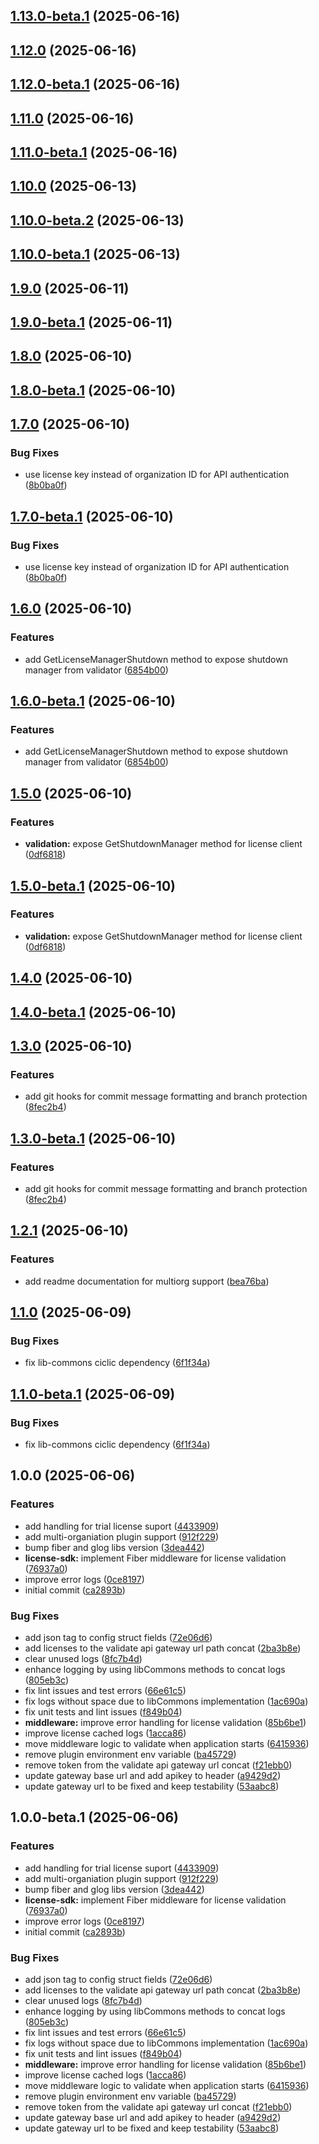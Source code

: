 ## [1.13.0-beta.1](https://github.com/LerianStudio/lib-license-go/compare/v1.12.0...v1.13.0-beta.1) (2025-06-16)

## [1.12.0](https://github.com/LerianStudio/lib-license-go/compare/v1.11.0...v1.12.0) (2025-06-16)

## [1.12.0-beta.1](https://github.com/LerianStudio/lib-license-go/compare/v1.11.0...v1.12.0-beta.1) (2025-06-16)

## [1.11.0](https://github.com/LerianStudio/lib-license-go/compare/v1.10.0...v1.11.0) (2025-06-16)

## [1.11.0-beta.1](https://github.com/LerianStudio/lib-license-go/compare/v1.10.0...v1.11.0-beta.1) (2025-06-16)

## [1.10.0](https://github.com/LerianStudio/lib-license-go/compare/v1.9.0...v1.10.0) (2025-06-13)

## [1.10.0-beta.2](https://github.com/LerianStudio/lib-license-go/compare/v1.10.0-beta.1...v1.10.0-beta.2) (2025-06-13)

## [1.10.0-beta.1](https://github.com/LerianStudio/lib-license-go/compare/v1.9.0...v1.10.0-beta.1) (2025-06-13)

## [1.9.0](https://github.com/LerianStudio/lib-license-go/compare/v1.8.0...v1.9.0) (2025-06-11)

## [1.9.0-beta.1](https://github.com/LerianStudio/lib-license-go/compare/v1.8.0...v1.9.0-beta.1) (2025-06-11)

## [1.8.0](https://github.com/LerianStudio/lib-license-go/compare/v1.7.0...v1.8.0) (2025-06-10)

## [1.8.0-beta.1](https://github.com/LerianStudio/lib-license-go/compare/v1.7.0...v1.8.0-beta.1) (2025-06-10)

## [1.7.0](https://github.com/LerianStudio/lib-license-go/compare/v1.6.0...v1.7.0) (2025-06-10)


### Bug Fixes

* use license key instead of organization ID for API authentication ([8b0ba0f](https://github.com/LerianStudio/lib-license-go/commit/8b0ba0fd1650c9f4d2d66c66da8af6a6ee367d3f))

## [1.7.0-beta.1](https://github.com/LerianStudio/lib-license-go/compare/v1.6.0...v1.7.0-beta.1) (2025-06-10)


### Bug Fixes

* use license key instead of organization ID for API authentication ([8b0ba0f](https://github.com/LerianStudio/lib-license-go/commit/8b0ba0fd1650c9f4d2d66c66da8af6a6ee367d3f))

## [1.6.0](https://github.com/LerianStudio/lib-license-go/compare/v1.5.0...v1.6.0) (2025-06-10)


### Features

* add GetLicenseManagerShutdown method to expose shutdown manager from validator ([6854b00](https://github.com/LerianStudio/lib-license-go/commit/6854b008e95896af3f9a45b5c99a1e17cee85ef8))

## [1.6.0-beta.1](https://github.com/LerianStudio/lib-license-go/compare/v1.5.0...v1.6.0-beta.1) (2025-06-10)


### Features

* add GetLicenseManagerShutdown method to expose shutdown manager from validator ([6854b00](https://github.com/LerianStudio/lib-license-go/commit/6854b008e95896af3f9a45b5c99a1e17cee85ef8))

## [1.5.0](https://github.com/LerianStudio/lib-license-go/compare/v1.4.0...v1.5.0) (2025-06-10)


### Features

* **validation:** expose GetShutdownManager method for license client ([0df6818](https://github.com/LerianStudio/lib-license-go/commit/0df681811c0ba46367d22701b9508b2ec86b3440))

## [1.5.0-beta.1](https://github.com/LerianStudio/lib-license-go/compare/v1.4.0...v1.5.0-beta.1) (2025-06-10)


### Features

* **validation:** expose GetShutdownManager method for license client ([0df6818](https://github.com/LerianStudio/lib-license-go/commit/0df681811c0ba46367d22701b9508b2ec86b3440))

## [1.4.0](https://github.com/LerianStudio/lib-license-go/compare/v1.3.0...v1.4.0) (2025-06-10)

## [1.4.0-beta.1](https://github.com/LerianStudio/lib-license-go/compare/v1.3.0...v1.4.0-beta.1) (2025-06-10)

## [1.3.0](https://github.com/LerianStudio/lib-license-go/compare/v1.2.1...v1.3.0) (2025-06-10)


### Features

* add git hooks for commit message formatting and branch protection ([8fec2b4](https://github.com/LerianStudio/lib-license-go/commit/8fec2b4950849509925f71228059280da0190e04))

## [1.3.0-beta.1](https://github.com/LerianStudio/lib-license-go/compare/v1.2.1...v1.3.0-beta.1) (2025-06-10)


### Features

* add git hooks for commit message formatting and branch protection ([8fec2b4](https://github.com/LerianStudio/lib-license-go/commit/8fec2b4950849509925f71228059280da0190e04))

## [1.2.1](https://github.com/LerianStudio/lib-license-go/compare/v1.1.0...v1.2.1) (2025-06-10)


### Features

* add readme documentation for multiorg support ([bea76ba](https://github.com/LerianStudio/lib-license-go/commit/bea76ba7699937c1df783f137ead386bbce52b1c))


## [1.1.0](https://github.com/LerianStudio/lib-license-go/compare/v1.0.0...v1.1.0) (2025-06-09)


### Bug Fixes

* fix lib-commons ciclic dependency ([6f1f34a](https://github.com/LerianStudio/lib-license-go/commit/6f1f34a43899e62f333cea19fbe97421418c4589))

## [1.1.0-beta.1](https://github.com/LerianStudio/lib-license-go/compare/v1.0.0...v1.1.0-beta.1) (2025-06-09)


### Bug Fixes

* fix lib-commons ciclic dependency ([6f1f34a](https://github.com/LerianStudio/lib-license-go/commit/6f1f34a43899e62f333cea19fbe97421418c4589))

## 1.0.0 (2025-06-06)


### Features

* add handling for trial license suport ([4433909](https://github.com/LerianStudio/lib-license-go/commit/4433909fe0ff093a5ee1ddfa05cd847fde2e14e6))
* add multi-organiation plugin support ([912f229](https://github.com/LerianStudio/lib-license-go/commit/912f229bbe0908ac9814670cf7f519e677cf20dd))
* bump fiber and glog libs version ([3dea442](https://github.com/LerianStudio/lib-license-go/commit/3dea442b19cd53f3f9b99e39a6622a6bd9f818c7))
* **license-sdk:** implement Fiber middleware for license validation ([76937a0](https://github.com/LerianStudio/lib-license-go/commit/76937a035b4f132bf9cda9efaa8e8d9302a23f41))
* improve error logs ([0ce8197](https://github.com/LerianStudio/lib-license-go/commit/0ce8197e0fcddca5394b6a87bde3291e19d4d7ff))
* initial commit ([ca2893b](https://github.com/LerianStudio/lib-license-go/commit/ca2893bf33c4e06145208577fe3673a3d00483d4))


### Bug Fixes

* add json tag to config struct fields ([72e06d6](https://github.com/LerianStudio/lib-license-go/commit/72e06d6845b9f8fe1913b4275b94b41b0ebceb08))
* add licenses to the validate api gateway url path concat ([2ba3b8e](https://github.com/LerianStudio/lib-license-go/commit/2ba3b8e6dff2d4ba4bd0593a74e3906780de5be3))
* clear unused logs ([8fc7b4d](https://github.com/LerianStudio/lib-license-go/commit/8fc7b4d0f9b708071e028001f14d0c9af416a0ee))
* enhance logging by using libCommons methods to concat logs ([805eb3c](https://github.com/LerianStudio/lib-license-go/commit/805eb3c229a995346fd968f5708b11a55d4abfef))
* fix lint issues and test errors ([66e61c5](https://github.com/LerianStudio/lib-license-go/commit/66e61c52a35d47114348e09d62876ce481f4f0ff))
* fix logs without space due to libCommons implementation ([1ac690a](https://github.com/LerianStudio/lib-license-go/commit/1ac690a450ba9fc0570324f3b3cf82e8e451fd40))
* fix unit tests and lint issues ([f849b04](https://github.com/LerianStudio/lib-license-go/commit/f849b047352e1b585a86a297bd259c90123b4a98))
* **middleware:** improve error handling for license validation ([85b6be1](https://github.com/LerianStudio/lib-license-go/commit/85b6be1f1420e5cfd8edd1aee73e21366d002021))
* improve license cached logs ([1acca86](https://github.com/LerianStudio/lib-license-go/commit/1acca86868bb2d68fb67199fa20c79d22ac60a61))
* move middleware logic to validate when application starts ([6415936](https://github.com/LerianStudio/lib-license-go/commit/6415936250aa043720193128a9a88280930370c9))
* remove plugin environment env variable ([ba45729](https://github.com/LerianStudio/lib-license-go/commit/ba45729c75418a8a0a6ea787450f53f772c21334))
* remove token from the validate api gateway url concat ([f21ebb0](https://github.com/LerianStudio/lib-license-go/commit/f21ebb00f764db3bc85d2bc92c9484fe153434f7))
* update gateway base url and add apikey to header ([a9429d2](https://github.com/LerianStudio/lib-license-go/commit/a9429d283534edfe0e9232d0b18488985d609219))
* update gateway url to be fixed and keep testability ([53aabc8](https://github.com/LerianStudio/lib-license-go/commit/53aabc8d220701d5e766973b5e2f01f0a27f8cdb))

## 1.0.0-beta.1 (2025-06-06)


### Features

* add handling for trial license suport ([4433909](https://github.com/LerianStudio/lib-license-go/commit/4433909fe0ff093a5ee1ddfa05cd847fde2e14e6))
* add multi-organiation plugin support ([912f229](https://github.com/LerianStudio/lib-license-go/commit/912f229bbe0908ac9814670cf7f519e677cf20dd))
* bump fiber and glog libs version ([3dea442](https://github.com/LerianStudio/lib-license-go/commit/3dea442b19cd53f3f9b99e39a6622a6bd9f818c7))
* **license-sdk:** implement Fiber middleware for license validation ([76937a0](https://github.com/LerianStudio/lib-license-go/commit/76937a035b4f132bf9cda9efaa8e8d9302a23f41))
* improve error logs ([0ce8197](https://github.com/LerianStudio/lib-license-go/commit/0ce8197e0fcddca5394b6a87bde3291e19d4d7ff))
* initial commit ([ca2893b](https://github.com/LerianStudio/lib-license-go/commit/ca2893bf33c4e06145208577fe3673a3d00483d4))


### Bug Fixes

* add json tag to config struct fields ([72e06d6](https://github.com/LerianStudio/lib-license-go/commit/72e06d6845b9f8fe1913b4275b94b41b0ebceb08))
* add licenses to the validate api gateway url path concat ([2ba3b8e](https://github.com/LerianStudio/lib-license-go/commit/2ba3b8e6dff2d4ba4bd0593a74e3906780de5be3))
* clear unused logs ([8fc7b4d](https://github.com/LerianStudio/lib-license-go/commit/8fc7b4d0f9b708071e028001f14d0c9af416a0ee))
* enhance logging by using libCommons methods to concat logs ([805eb3c](https://github.com/LerianStudio/lib-license-go/commit/805eb3c229a995346fd968f5708b11a55d4abfef))
* fix lint issues and test errors ([66e61c5](https://github.com/LerianStudio/lib-license-go/commit/66e61c52a35d47114348e09d62876ce481f4f0ff))
* fix logs without space due to libCommons implementation ([1ac690a](https://github.com/LerianStudio/lib-license-go/commit/1ac690a450ba9fc0570324f3b3cf82e8e451fd40))
* fix unit tests and lint issues ([f849b04](https://github.com/LerianStudio/lib-license-go/commit/f849b047352e1b585a86a297bd259c90123b4a98))
* **middleware:** improve error handling for license validation ([85b6be1](https://github.com/LerianStudio/lib-license-go/commit/85b6be1f1420e5cfd8edd1aee73e21366d002021))
* improve license cached logs ([1acca86](https://github.com/LerianStudio/lib-license-go/commit/1acca86868bb2d68fb67199fa20c79d22ac60a61))
* move middleware logic to validate when application starts ([6415936](https://github.com/LerianStudio/lib-license-go/commit/6415936250aa043720193128a9a88280930370c9))
* remove plugin environment env variable ([ba45729](https://github.com/LerianStudio/lib-license-go/commit/ba45729c75418a8a0a6ea787450f53f772c21334))
* remove token from the validate api gateway url concat ([f21ebb0](https://github.com/LerianStudio/lib-license-go/commit/f21ebb00f764db3bc85d2bc92c9484fe153434f7))
* update gateway base url and add apikey to header ([a9429d2](https://github.com/LerianStudio/lib-license-go/commit/a9429d283534edfe0e9232d0b18488985d609219))
* update gateway url to be fixed and keep testability ([53aabc8](https://github.com/LerianStudio/lib-license-go/commit/53aabc8d220701d5e766973b5e2f01f0a27f8cdb))
